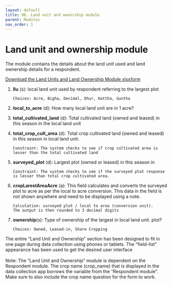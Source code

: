 ```yaml
---
layout: default
title: 06. Land unit and ownership module
parent: Modules
nav_order: 1
---
```


# Land unit and ownership module

The module contains the details about the land unit used and land ownership details for a respondent.

[Download the Land Units and Land Ownership Module xlsxform](../Modules/df_landunit.xlsx)


1.  **llu** (s): local land unit used by respondent referring to the largest plot 
        
        Choices: Acre, Bigha, Decimal, Dhur, Kattha, Guntha

2.  **local_to_acre** (d): How many local land unit  are in 1 acre?

3.  **total_cultivated_land** (d): Total cultivated land (owned and leased) in this season in the local land unit 

4.  **total_crop_cult_area** (d): Total crop  cultivated land  (owned and leased) in this season in local land unit. 

        Constraint: The system checks to see if crop cultivated area is lesser than the total cultivated land

5.  **surveyed_plot** (d): Largest  plot (owned or leased) in this season in 

        Constraint: The system checks to see if the surveyed plot response is lesser than total crop cultivated area. 

6.  **cropLarestAreaAcre** (a): This field calculates and converts the surveyed plot to acre as per the local to acre conversion. This data in the field is not shown anywhere and need to be displayed using a note. 

        Calculation: surveyed plot / local to area (conversion unit). 
        The output is then rounded to 3 decimal digits

7.  **ownership**(s): Type of ownership of the largest  in local land unit.   plot?

        Choices: Owned, Leased-in, Share Cropping

<div class = 'alert'>
The entire “Land Unit and Ownership” section has been designed to fit in one page during data collection using phones or tablets. The “field-list” appearance has been used to get the desired user interface </div>

<br>
<div class = 'important'>Note: The “Land Unit and Ownership” module is dependent on the Respondent module. The crop name (crop_name) that is displayed in the data collection app borrows the variable from the “Respondent module”. Make sure to also include the crop name question for the form to work. </div>


</div>
